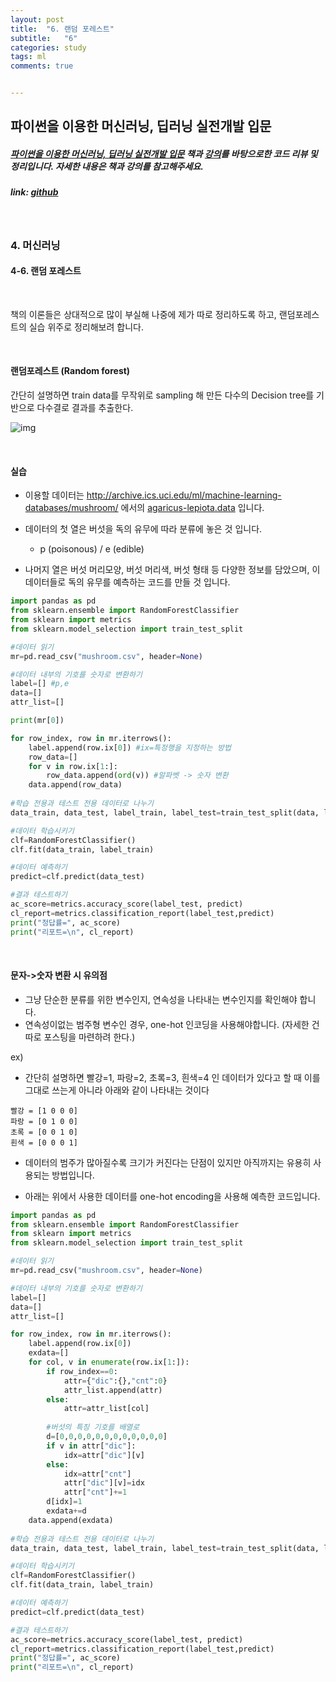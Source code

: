 ```yaml
---
layout: post
title:  "6. 랜덤 포레스트"
subtitle:   "6"
categories: study
tags: ml
comments: true


---
```




## 파이썬을 이용한 머신러닝, 딥러닝 실전개발 입문

##### [파이썬을 이용한 머신러닝, 딥러닝 실전개발 입문](http://wikibook.co.kr/python-machine-learning/) 책과 [강의](https://www.youtube.com/playlist?list=PLBXuLgInP-5m_vn9ycXHRl7hlsd1huqmS)를 바탕으로한 코드 리뷰 및 정리입니다. 자세한 내용은 책과 강의를 참고해주세요.

##### link: [*github*](https://github.com/Yeo0/Machine-Learning/blob/master/4-4.%20%EC%99%B8%EA%B5%AD%EC%96%B4%20%EB%AC%B8%EC%9E%A5%20%ED%8C%90%EB%B3%84.ipynb)

<br/>

### 4. 머신러닝

#### 4-6. 랜덤 포레스트

<br/>

책의 이론들은 상대적으로 많이 부실해 나중에 제가 따로 정리하도록 하고, 랜덤포레스트의 실습 위주로 정리해보려 합니다.

<br/>

#### 랜덤포레스트 (Random forest)

간단히 설명하면 train data를 무작위로 sampling 해 만든 다수의 Decision tree를 기반으로 다수결로 결과를 추출한다.

![img](https://ai2-s2-public.s3.amazonaws.com/figures/2017-08-08/639f3ed1831071861fe4dd81653fa064dec27864/8-Figure2-1.png)



<br/>

#### 실습

- 이용할 데이터는 http://archive.ics.uci.edu/ml/machine-learning-databases/mushroom/ 에서의 [agaricus-lepiota.data](http://archive.ics.uci.edu/ml/machine-learning-databases/mushroom/agaricus-lepiota.data) 입니다.

- 데이터의 첫 열은 버섯을 독의 유무에 따라 분류에 놓은 것 입니다.
  - p (poisonous) / e (edible)
- 나머지 열은 버섯 머리모양, 버섯 머리색, 버섯 형태 등 다양한 정보를 담았으며, 이 데이터들로 독의 유무를 예측하는 코드를 만들 것 입니다.

```python
import pandas as pd
from sklearn.ensemble import RandomForestClassifier
from sklearn import metrics
from sklearn.model_selection import train_test_split

#데이터 읽기
mr=pd.read_csv("mushroom.csv", header=None)

#데이터 내부의 기호를 숫자로 변환하기
label=[] #p,e
data=[]
attr_list=[]

print(mr[0])

for row_index, row in mr.iterrows():
    label.append(row.ix[0]) #ix=특정행을 지정하는 방법
    row_data=[]
    for v in row.ix[1:]:
        row_data.append(ord(v)) #알파벳 -> 숫자 변환
    data.append(row_data)
    
#학습 전용과 테스트 전용 데이터로 나누기
data_train, data_test, label_train, label_test=train_test_split(data, label)

#데이터 학습시키기
clf=RandomForestClassifier()
clf.fit(data_train, label_train)

#데이터 예측하기
predict=clf.predict(data_test)

#결과 테스트하기
ac_score=metrics.accuracy_score(label_test, predict)
cl_report=metrics.classification_report(label_test,predict)
print("정답률=", ac_score)
print("리포트=\n", cl_report)
```

<br/>

#### 문자->숫자 변환 시 유의점

- 그냥 단순한 분류를 위한 변수인지, 연속성을 나타내는 변수인지를 확인해야 합니다.
- 연속성이없는 범주형 변수인 경우, one-hot 인코딩을 사용해야합니다. (자세한 건 따로 포스팅을 마련하려 한다.)

ex)

- 간단히 설명하면 빨강=1, 파랑=2, 초록=3, 흰색=4 인 데이터가 있다고 할 때 이를 그대로 쓰는게 아니라 아래와 같이 나타내는 것이다

```
빨강 = [1 0 0 0]
파랑 = [0 1 0 0]
초록 = [0 0 1 0]
흰색 = [0 0 0 1]
```

- 데이터의 범주가 많아질수록 크기가 커진다는 단점이 있지만 아직까지는 유용히 사용되는 방법입니다. 

- 아래는 위에서 사용한 데이터를 one-hot encoding을 사용해 예측한 코드입니다.

```python
import pandas as pd
from sklearn.ensemble import RandomForestClassifier
from sklearn import metrics
from sklearn.model_selection import train_test_split

#데이터 읽기
mr=pd.read_csv("mushroom.csv", header=None)

#데이터 내부의 기호를 숫자로 변환하기
label=[]
data=[]
attr_list=[]

for row_index, row in mr.iterrows():
    label.append(row.ix[0])
    exdata=[]
    for col, v in enumerate(row.ix[1:]):
        if row_index==0:
            attr={"dic":{},"cnt":0}
            attr_list.append(attr)
        else:
            attr=attr_list[col]
            
        #버섯의 특징 기호를 배열로 
        d=[0,0,0,0,0,0,0,0,0,0,0,0]
        if v in attr["dic"]:
            idx=attr["dic"][v]
        else:
            idx=attr["cnt"]
            attr["dic"][v]=idx
            attr["cnt"]+=1
        d[idx]=1
        exdata+=d
    data.append(exdata)
    
#학습 전용과 테스트 전용 데이터로 나누기
data_train, data_test, label_train, label_test=train_test_split(data, label)

#데이터 학습시키기
clf=RandomForestClassifier()
clf.fit(data_train, label_train)

#데이터 예측하기
predict=clf.predict(data_test)

#결과 테스트하기
ac_score=metrics.accuracy_score(label_test, predict)
cl_report=metrics.classification_report(label_test,predict)
print("정답률=", ac_score)
print("리포트=\n", cl_report)
```



